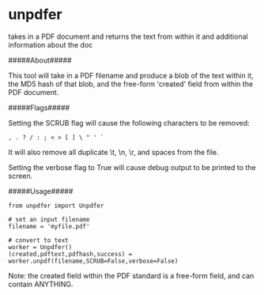 unpdfer
=======

takes in a PDF document and returns the text from within it and additional information about the doc

#####About#####

This tool will take in a PDF filename and produce a blob of the text within it, the MD5 hash of that blob,
and the free-form 'created' field from within the PDF document.

#####Flags#####

Setting the SCRUB flag will cause the following characters to be removed:

    , . ? / : ; < > [ ] \ " ' `

It will also remove all duplicate \t, \n, \r, and spaces from the file.

Setting the verbose flag to True will cause debug output to be printed to the screen.

#####Usage#####

    from unpdfer import Unpdfer
    
    # set an input filename
    filename = 'myfile.pdf'
    
    # convert to text
    worker = Unpdfer()
    (created,pdftext,pdfhash,success) = worker.unpdf(filename,SCRUB=False,verbose=False)

Note: the created field within the PDF standard is a free-form field, and can contain ANYTHING.
